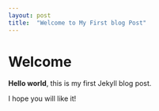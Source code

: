 ```yaml
---
layout: post
title:  "Welcome to My First blog Post"
---
```


# Welcome

**Hello world**, this is my first Jekyll blog post.

I hope you will like it!
